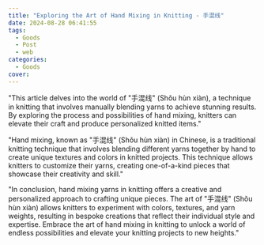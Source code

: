 ```yaml
---
title: "Exploring the Art of Hand Mixing in Knitting - 手混线"
date: 2024-08-28 06:41:55
tags:
  - Goods
  - Post
  - web
categories:
  - Goods
cover: 
---
```


"This article delves into the world of \"手混线\" (Shǒu hùn xiàn), a technique in knitting that involves manually blending yarns to achieve stunning results. By exploring the process and possibilities of hand mixing, knitters can elevate their craft and produce personalized knitted items."

"Hand mixing, known as \"手混线\" (Shǒu hùn xiàn) in Chinese, is a traditional knitting technique that involves blending different yarns together by hand to create unique textures and colors in knitted projects. This technique allows knitters to customize their yarns, creating one-of-a-kind pieces that showcase their creativity and skill."

"In conclusion, hand mixing yarns in knitting offers a creative and personalized approach to crafting unique pieces. The art of \"手混线\" (Shǒu hùn xiàn) allows knitters to experiment with colors, textures, and yarn weights, resulting in bespoke creations that reflect their individual style and expertise. Embrace the art of hand mixing in knitting to unlock a world of endless possibilities and elevate your knitting projects to new heights."
